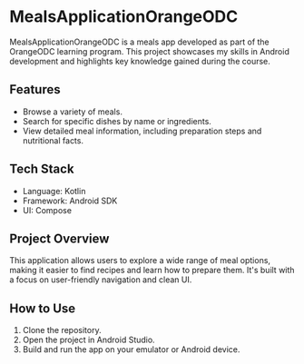 # MealsApplicationOrangeODC
MealsApplicationOrangeODC is a meals app developed as part of the OrangeODC learning program. This project showcases my skills in Android development and highlights key knowledge gained during the course.

## Features
- Browse a variety of meals.
- Search for specific dishes by name or ingredients.
- View detailed meal information, including preparation steps and nutritional facts.
## Tech Stack
- Language: Kotlin
- Framework: Android SDK
- UI: Compose

## Project Overview
This application allows users to explore a wide range of meal options, making it easier to find recipes and learn how to prepare them. It's built with a focus on user-friendly navigation and clean UI.

## How to Use
1. Clone the repository.
2. Open the project in Android Studio.
3. Build and run the app on your emulator or Android device.
